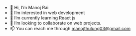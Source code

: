 - 👋 Hi, I’m Manoj Rai
- 👀 I’m interested in web development
- 🌱 I’m currently learning React js
- 💞️ I’m looking to collaborate on web projects.
- 📫 You can reach me through manojthulung03@gmail.com

<!---
ManojThulung/ManojThulung is a ✨ special ✨ repository because its `README.md` (this file) appears on your GitHub profile.
You can click the Preview link to take a look at your changes.
--->
